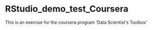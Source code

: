 # RStudio_demo_test_Coursera
This is an exercise for the coursera program 'Data Scientist's Toolbox'
